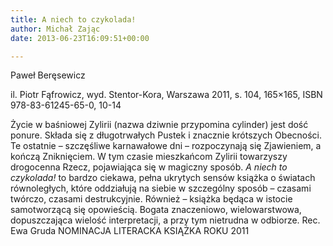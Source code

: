```yaml
---
title: A niech to czykolada!
author: Michał Zając
date: 2013-06-23T16:09:51+00:00

---
```

Paweł Beręsewicz

il. Piotr Fąfrowicz, wyd. Stentor-Kora, Warszawa 2011, s. 104, 165&#215;165, ISBN 978-83-61245-65-0, 10-14


  Życie w baśniowej Zylirii (nazwa dziwnie przypomina cylinder) jest dość ponure. Składa się z długotrwałych Pustek i znacznie krótszych Obecności. Te ostatnie – szczęśliwe karnawałowe dni – rozpoczynają się Zjawieniem, a kończą Zniknięciem. W tym czasie mieszkańcom Zylirii towarzyszy drogocenna Rzecz, pojawiająca się w magiczny sposób.
<i>A niech to czykolada! </i>to bardzo ciekawa, pełna ukrytych sensów książka o światach równoległych, które oddziałują na siebie w szczególny sposób – czasami twórczo, czasami destrukcyjnie. Również – książka będąca w istocie samotworzącą się opowieścią. Bogata znaczeniowo, wielowarstwowa, dopuszczająca wielość interpretacji, a przy tym nietrudna w odbiorze. Rec. Ewa Gruda
NOMINACJA LITERACKA KSIĄŻKA ROKU 2011
